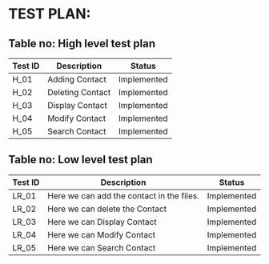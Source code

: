 # TEST PLAN:

## Table no: High level test plan

| **Test ID** | **Description**                                             |**Status**  |    
|-------------|--------------------------------------------------------------|--------------|
|  H_01       |Adding Contact| Implemented|
|  H_02       |Deleting Contact| Implemented|
|  H_03       |Display Contact|  Implemented|
|  H_04       |Modify Contact| Implemented|
|  H_05       |Search Contact| Implemented|


## Table no: Low level test plan

| **Test ID** | **Description**                                             |**Status**  |    
|-------------|--------------------------------------------------------------|--------------|
|  LR_01       |Here we can add the contact in the files.| Implemented|
|  LR_02       | Here we can delete the Contact| Implemented|
|  LR_03       | Here we can Display Contact|  Implemented|
|  LR_04       |Here we can Modify Contact| Implemented|
|  LR_05       |Here we can Search Contact| Implemented|